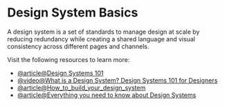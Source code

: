 # Design System Basics

A design system is a set of standards to manage design at scale by reducing redundancy while creating a shared language and visual consistency across different pages and channels.

Visit the following resources to learn more:

- [@article@Design Systems 101](https://www.nngroup.com/articles/design-systems-101/)
- [@video@What is a Design System? Design Systems 101 for Designers](https://www.youtube.com/watch?v=wc5krC28ynQ)
- [@article@How_to_build_your_design_system](https://www.figma.com/blog/design-systems-102-how-to-build-your-design-system/)
- [@article@Everything you need to know about Design Systems](https://uxdesign.cc/everything-you-need-to-know-about-design-systems-54b109851969)

